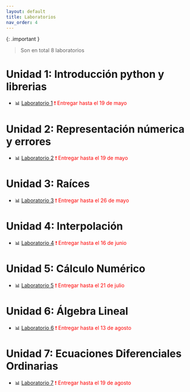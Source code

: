```yaml
---
layout: default
title: Laboratorios
nav_order: 4
---
```


{: .important }
> Son en total 8 laboratorios


# Unidad 1: Introducción python y librerias

* 📊 [Laboratorio 1](https://nbviewer.org/github/jmmarinr/ComputationalMethods/blob/master/Labs/Laboratorio_1.ipynb) <span style="color: red;">
❗ Entregar hasta el 19 de mayo
</span>

# Unidad 2: Representación númerica y errores

* 📊 [Laboratorio 2](https://nbviewer.org/github/jmmarinr/ComputationalMethods/blob/master/Labs/Laboratorio_2.ipynb) <span style="color: red;">
❗ Entregar hasta el 19 de mayo
</span>

# Unidad 3: Raíces

* 📊 [Laboratorio 3](https://nbviewer.org/github/jmmarinr/ComputationalMethods/blob/master/Labs/Laboratorio_3.ipynb) <span style="color: red;">
❗ Entregar hasta el 26 de mayo
</span>

# Unidad 4: Interpolación

* 📊 [Laboratorio 4](https://nbviewer.org/github/jmmarinr/ComputationalMethods/blob/master/Labs/Laboratorio_4.ipynb) <span style="color: red;">
❗ Entregar hasta el 16 de junio
</span>

# Unidad 5: Cálculo Numérico

* 📊 [Laboratorio 5](https://nbviewer.org/github/jmmarinr/ComputationalMethods/blob/master/Labs/Laboratorio_5.ipynb) <span style="color: red;">
❗ Entregar hasta el 21 de julio
</span>

# Unidad 6: Álgebra Lineal

* 📊 [Laboratorio 6](https://nbviewer.org/github/jmmarinr/ComputationalMethods/blob/master/Labs/Laboratorio_6.ipynb) <span style="color: red;">
❗ Entregar hasta el 13 de agosto
</span>

# Unidad 7: Ecuaciones Diferenciales Ordinarias

* 📊 [Laboratorio 7](https://nbviewer.org/github/jmmarinr/ComputationalMethods/blob/master/Labs/Laboratorio_7.ipynb) <span style="color: red;">
❗ Entregar hasta el 19 de agosto
</span>